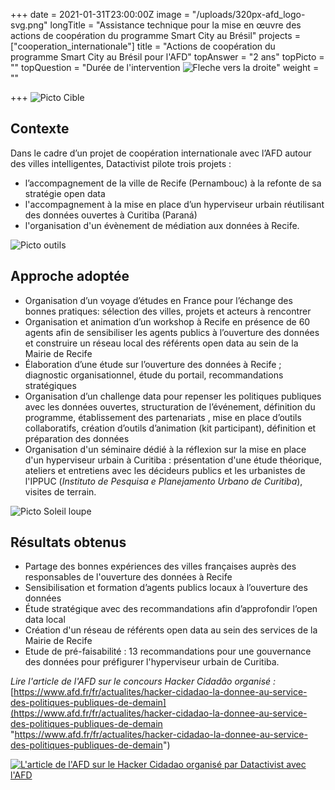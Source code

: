 +++
date = 2021-01-31T23:00:00Z
image = "/uploads/320px-afd_logo-svg.png"
longTitle = "Assistance technique pour la mise en œuvre des actions de coopération du programme Smart City au Brésil"
projects = ["cooperation_internationale"]
title = "Actions de coopération du programme Smart City au Brésil pour l'AFD"
topAnswer = "2 ans"
topPicto = ""
topQuestion = "Durée de l'intervention ![Fleche vers la droite](/images/white-dotted-arrow.svg)"
weight = ""

+++
![Picto Cible](/images/target.svg)

## Contexte

Dans le cadre d’un projet de coopération internationale avec l’AFD autour des villes intelligentes, Datactivist pilote trois projets :

* l’accompagnement de la ville de Recife (Pernambouc) à la refonte de sa stratégie open data
* l'accompagnement à la mise en place d’un hyperviseur urbain réutilisant des données ouvertes à Curitiba (Paraná)
* l'organisation d'un évènement de médiation aux données à Recife.

![Picto outils](/images/tools.svg)

## Approche adoptée

* Organisation d’un voyage d’études en France pour l’échange des bonnes pratiques: sélection des villes, projets et acteurs à rencontrer
* Organisation et animation d’un workshop à Recife en présence de 60 agents afin de sensibiliser les agents publics à l’ouverture des données et construire un réseau local des référents open data au sein de la Mairie de Recife
* Élaboration d’une étude sur l’ouverture des données à Recife ; diagnostic organisationnel, étude du portail, recommandations stratégiques
* Organisation d’un challenge data pour repenser les politiques publiques avec les données ouvertes, structuration de l’événement, définition du programme, établissement des partenariats , mise en place d’outils collaboratifs, création d’outils d’animation (kit participant), définition et préparation des données
* Organisation d'un séminaire dédié à la réflexion sur la mise en place d'un hyperviseur urbain à Curitiba : présentation d'une étude théorique, ateliers et entretiens avec les décideurs publics et les urbanistes de l'IPPUC (_Instituto de Pesquisa e Planejamento Urbano de Curitiba_), visites de terrain.

![Picto Soleil loupe](/images/search-sun.svg)

## Résultats obtenus

* Partage des bonnes expériences des villes françaises auprès des responsables de l'ouverture des données à Recife
* Sensibilisation et formation d’agents publics locaux à l’ouverture des données
* Étude stratégique avec des recommandations afin d’approfondir l’open data local
* Création d'un réseau de référents open data au sein des services de la Mairie de Recife
* Etude de pré-faisabilité : 13 recommandations pour une gouvernance des données pour préfigurer l'hyperviseur urbain de Curitiba.

_Lire l'article de l'AFD sur le concours Hacker Cidadão organisé :_ [https://www.afd.fr/fr/actualites/hacker-cidadao-la-donnee-au-service-des-politiques-publiques-de-demain](https://www.afd.fr/fr/actualites/hacker-cidadao-la-donnee-au-service-des-politiques-publiques-de-demain "https://www.afd.fr/fr/actualites/hacker-cidadao-la-donnee-au-service-des-politiques-publiques-de-demain")

[![](/uploads/capture-d-ecran-2021-03-02-a-17-29-01.png "L'article de l'AFD sur le Hacker Cidadao organisé par Datactivist avec l'AFD")](https://www.afd.fr/fr/actualites/hacker-cidadao-la-donnee-au-service-des-politiques-publiques-de-demain)